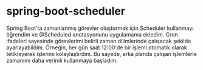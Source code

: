# spring-boot-scheduler

Spring Boot’ta zamanlanmış görevler oluşturmak için Scheduler kullanmayı öğrendim ve @Scheduled anotasyonunu uygulamama ekledim. Cron ifadeleri sayesinde görevlerimi belirli zaman dilimlerinde çalışacak şekilde ayarlayabildim. Örneğin, her gün saat 12:00'de bir işlemi otomatik olarak tetikleyerek işlerimi kolaylaştırdım. Bu sayede, arka planda çalışan işlemlerle zamanımı daha verimli kullanmaya başladım.